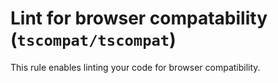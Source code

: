 # Lint for browser compatability (`tscompat/tscompat`)

This rule enables linting your code for browser compatibility.
